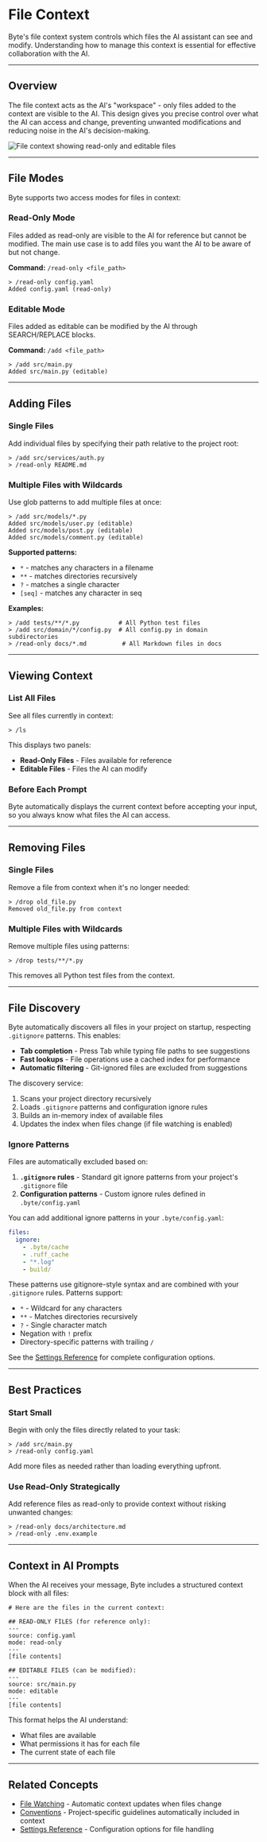 # File Context

Byte's file context system controls which files the AI assistant can see and modify. Understanding how to manage this context is essential for effective collaboration with the AI.

---

## Overview

The file context acts as the AI's "workspace" - only files added to the context are visible to the AI. This design gives you precise control over what the AI can access and change, preventing unwanted modifications and reducing noise in the AI's decision-making.

![File context showing read-only and editable files](../images/file-context.svg)

---

## File Modes

Byte supports two access modes for files in context:

### Read-Only Mode

Files added as read-only are visible to the AI for reference but cannot be modified. The main use case is to add files you want the AI to be aware of but not change.

**Command:** `/read-only <file_path>`

```
> /read-only config.yaml
Added config.yaml (read-only)
```

### Editable Mode

Files added as editable can be modified by the AI through SEARCH/REPLACE blocks.

**Command:** `/add <file_path>`

```
> /add src/main.py
Added src/main.py (editable)
```

---

## Adding Files

### Single Files

Add individual files by specifying their path relative to the project root:

```
> /add src/services/auth.py
> /read-only README.md
```

### Multiple Files with Wildcards

Use glob patterns to add multiple files at once:

```
> /add src/models/*.py
Added src/models/user.py (editable)
Added src/models/post.py (editable)
Added src/models/comment.py (editable)
```

**Supported patterns:**

- `*` - matches any characters in a filename
- `**` - matches directories recursively
- `?` - matches a single character
- `[seq]` - matches any character in seq

**Examples:**

```
> /add tests/**/*.py           # All Python test files
> /add src/domain/*/config.py  # All config.py in domain subdirectories
> /read-only docs/*.md          # All Markdown files in docs
```

---

## Viewing Context

### List All Files

See all files currently in context:

```
> /ls
```

This displays two panels:

- **Read-Only Files** - Files available for reference
- **Editable Files** - Files the AI can modify

### Before Each Prompt

Byte automatically displays the current context before accepting your input, so you always know what files the AI can access.

---

## Removing Files

### Single Files

Remove a file from context when it's no longer needed:

```
> /drop old_file.py
Removed old_file.py from context
```

### Multiple Files with Wildcards

Remove multiple files using patterns:

```
> /drop tests/**/*.py
```

This removes all Python test files from the context.

---

## File Discovery

Byte automatically discovers all files in your project on startup, respecting `.gitignore` patterns. This enables:

- **Tab completion** - Press Tab while typing file paths to see suggestions
- **Fast lookups** - File operations use a cached index for performance
- **Automatic filtering** - Git-ignored files are excluded from suggestions

The discovery service:

1. Scans your project directory recursively
2. Loads `.gitignore` patterns and configuration ignore rules
3. Builds an in-memory index of available files
4. Updates the index when files change (if file watching is enabled)

### Ignore Patterns

Files are automatically excluded based on:

1. **`.gitignore` rules** - Standard git ignore patterns from your project's `.gitignore` file
2. **Configuration patterns** - Custom ignore rules defined in `.byte/config.yaml`

You can add additional ignore patterns in your `.byte/config.yaml`:

```yaml
files:
  ignore:
    - .byte/cache
    - .ruff_cache
    - "*.log"
    - build/
```

These patterns use gitignore-style syntax and are combined with your `.gitignore` rules. Patterns support:

- `*` - Wildcard for any characters
- `**` - Matches directories recursively
- `?` - Single character match
- Negation with `!` prefix
- Directory-specific patterns with trailing `/`

See the [Settings Reference](../reference/settings.md) for complete configuration options.

---

## Best Practices

### Start Small

Begin with only the files directly related to your task:

```
> /add src/main.py
> /read-only config.yaml
```

Add more files as needed rather than loading everything upfront.

### Use Read-Only Strategically

Add reference files as read-only to provide context without risking unwanted changes:

```
> /read-only docs/architecture.md
> /read-only .env.example
```

---

## Context in AI Prompts

When the AI receives your message, Byte includes a structured context block with all files:

```
# Here are the files in the current context:

## READ-ONLY FILES (for reference only):
---
source: config.yaml
mode: read-only
---
[file contents]

## EDITABLE FILES (can be modified):
---
source: src/main.py
mode: editable
---
[file contents]
```

This format helps the AI understand:

- What files are available
- What permissions it has for each file
- The current state of each file

---

## Related Concepts

- [File Watching](file-watching.md) - Automatic context updates when files change
- [Conventions](conventions.md) - Project-specific guidelines automatically included in context
- [Settings Reference](../reference/settings.md) - Configuration options for file handling
